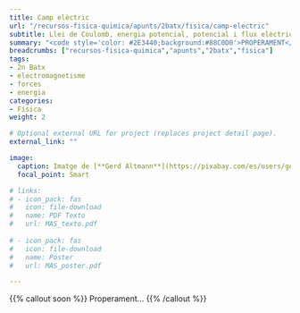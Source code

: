 ```yaml
---
title: Camp elèctric
url: "/recursos-fisica-quimica/apunts/2batx/fisica/camp-electric"
subtitle: Llei de Coulomb, energia potencial, potencial i flux elèctric
summary: "<code style='color: #2E3440;background:#88C0D0'>PROPERAMENT</code> <br> Llei de Coulomb. Energia potencial i potencial elèctric. Flux elèctric."
breadcrumbs: ["recursos-fisica-quimica","apunts","2batx","fisica"]
tags:
- 2n Batx
- electromagnetisme
- forces
- energia
categories:
- Física
weight: 2

# Optional external URL for project (replaces project detail page).
external_link: ""

image:
  caption: Imatge de [**Gerd Altmann**](https://pixabay.com/es/users/geralt-9301/) en [Pixabay](https://pixabay.com/es/)
  focal_point: Smart

# links:
# - icon_pack: fas
#   icon: file-download
#   name: PDF Texto
#   url: MAS_texto.pdf
  
# - icon_pack: fas
#   icon: file-download
#   name: Póster
#   url: MAS_poster.pdf

---
```


<!-- <iframe src="https://phet.colorado.edu/sims/html/coulombs-law/latest/coulombs-law_es.html" width="800" height="600" scrolling="no" allowfullscreen></iframe> -->

{{% callout soon %}}
Properament...
{{% /callout %}}